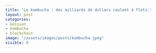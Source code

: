 ```yaml
---
title: 'Le kombucha : des milliards de dollars coulent à flots.'
layout: post
categories:
- boisson
- kombucha
- blockchain
image: "/assets/images/posts/kombucha.jpeg"
visible: 0
---
```


